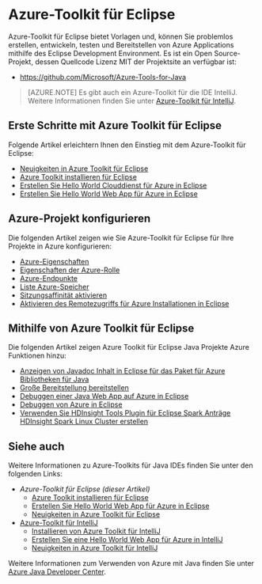 <properties
    pageTitle="Azure-Toolkit für Eclipse | Microsoft Azure"
    description="Informationen Sie zu Azure Toolkit für Eclipse."
    services=""
    documentationCenter="java"
    authors="rmcmurray"
    manager="wpickett"
    editor=""/>

<tags
    ms.service="multiple"
    ms.workload="na"
    ms.tgt_pltfrm="multiple"
    ms.devlang="Java"
    ms.topic="article"
    ms.date="09/20/2016" 
    ms.author="robmcm;asirveda"/>

<!-- Legacy MSDN URL = https://msdn.microsoft.com/library/azure/hh694271.aspx -->

# <a name="azure-toolkit-for-eclipse"></a>Azure-Toolkit für Eclipse

Azure-Toolkit für Eclipse bietet Vorlagen und, können Sie problemlos erstellen, entwickeln, testen und Bereitstellen von Azure Applications mithilfe des Eclipse Development Environment. Es ist ein Open Source-Projekt, dessen Quellcode Lizenz MIT der Projektsite an verfügbar ist:

* <https://github.com/Microsoft/Azure-Tools-for-Java>

> [AZURE.NOTE] Es gibt auch ein Azure-Toolkit für die IDE IntelliJ. Weitere Informationen finden Sie unter [Azure-Toolkit für IntelliJ].

## <a name="getting-started-with-the-azure-toolkit-for-eclipse"></a>Erste Schritte mit Azure Toolkit für Eclipse

Folgende Artikel erleichtern Ihnen den Einstieg mit dem Azure-Toolkit für Eclipse:

* [Neuigkeiten in Azure Toolkit für Eclipse]
* [Azure Toolkit installieren für Eclipse]
* [Erstellen Sie Hello World Clouddienst für Azure in Eclipse]
* [Erstellen Sie Hello World Web App für Azure in Eclipse]

## <a name="configuring-azure-project-settings"></a>Azure-Projekt konfigurieren

Die folgenden Artikel zeigen wie Sie Azure-Toolkit für Eclipse für Ihre Projekte in Azure konfigurieren:

* [Azure-Eigenschaften]
* [Eigenschaften der Azure-Rolle]
* [Azure-Endpunkte]
* [Liste Azure-Speicher]
* [Sitzungsaffinität aktivieren]
* [Aktivieren des Remotezugriffs für Azure Installationen in Eclipse]

## <a name="using-the-azure-toolkit-for-eclipse"></a>Mithilfe von Azure Toolkit für Eclipse

Die folgenden Artikel zeigen Azure Toolkit für Eclipse Java Projekte Azure Funktionen hinzu:

* [Anzeigen von Javadoc Inhalt in Eclipse für das Paket für Azure Bibliotheken für Java]
* [Große Bereitstellung bereitstellen]
* [Debuggen einer Java Web App auf Azure in Eclipse]
* [Debuggen von Azure in Eclipse]
* [Verwenden Sie HDInsight Tools Plugin für Eclipse Spark Anträge HDInsight Spark Linux Cluster erstellen][HDInsight Tools Plugin for Eclipse]

## <a name="see-also"></a>Siehe auch

Weitere Informationen zu Azure-Toolkits für Java IDEs finden Sie unter den folgenden Links:

- *Azure-Toolkit für Eclipse (dieser Artikel)*
  - [Azure Toolkit installieren für Eclipse]
  - [Erstellen Sie Hello World Web App für Azure in Eclipse]
  - [Neuigkeiten in Azure Toolkit für Eclipse]
- [Azure-Toolkit für IntelliJ]
  - [Installieren von Azure Toolkit für IntelliJ]
  - [Erstellen Sie eine Hello World Web App für Azure in IntelliJ]
  - [Neuigkeiten in Azure Toolkit für IntelliJ]

Weitere Informationen zum Verwenden von Azure mit Java finden Sie unter [Azure Java Developer Center].

<!-- URL List -->

[Azure Toolkit for Eclipse]: ./azure-toolkit-for-eclipse.md
[Azure-Toolkit für IntelliJ]: ./azure-toolkit-for-intellij.md
[Erstellen Sie Hello World Web App für Azure in Eclipse]: ./app-service-web/app-service-web-eclipse-create-hello-world-web-app.md
[Erstellen Sie eine Hello World Web App für Azure in IntelliJ]: ./app-service-web/app-service-web-intellij-create-hello-world-web-app.md
[Azure Toolkit installieren für Eclipse]: ./azure-toolkit-for-eclipse-installation.md
[Installieren von Azure Toolkit für IntelliJ]: ./azure-toolkit-for-intellij-installation.md
[Neuigkeiten in Azure Toolkit für Eclipse]: ./azure-toolkit-for-eclipse-whats-new.md
[Neuigkeiten in Azure Toolkit für IntelliJ]: ./azure-toolkit-for-intellij-whats-new.md

[Azure Java Developer Center]: https://azure.microsoft.com/develop/java/

[Azure-Eigenschaften]: ./azure-toolkit-for-eclipse-azure-project-properties.md
[Eigenschaften der Azure-Rolle]: ./azure-toolkit-for-eclipse-azure-role-properties.md
[Azure-Endpunkte]: ./azure-toolkit-for-eclipse-azure-service-endpoints.md
[Liste Azure-Speicher]: ./azure-toolkit-for-eclipse-azure-storage-account-list.md
[Erstellen Sie Hello World Clouddienst für Azure in Eclipse]: ./azure-toolkit-for-eclipse-creating-a-hello-world-application.md
[Debuggen von Azure in Eclipse]: ./azure-toolkit-for-eclipse-debugging-azure-applications.md
[Debuggen einer Java Web App auf Azure in Eclipse]: ./app-service-web/app-service-web-debug-java-web-app-in-eclipse.md
[Große Bereitstellung bereitstellen]: ./azure-toolkit-for-eclipse-deploying-large-deployments.md
[Anzeigen von Javadoc Inhalt in Eclipse für das Paket für Azure Bibliotheken für Java]: ./azure-toolkit-for-eclipse-displaying-javadoc-content-for-azure-libraries.md
[Aktivieren des Remotezugriffs für Azure Installationen in Eclipse]: ./azure-toolkit-for-eclipse-enabling-remote-access-for-azure-deployments.md
[Sitzungsaffinität aktivieren]: ./azure-toolkit-for-eclipse-enable-session-affinity.md
[HDInsight Tools Plugin for Eclipse]: ./hdinsight/hdinsight-apache-spark-eclipse-tool-plugin.md
[How to Authenticate Web Users with Azure Access Control Service Using Eclipse]: ./active-directory/active-directory-java-authenticate-users-access-control-eclipse.md

<!-- [How to Maintain Session Data with Session Affinity]: http://go.microsoft.com/fwlink/?LinkID=699539 -->
<!-- [How to Use Co-located Caching]: http://go.microsoft.com/fwlink/?LinkID=699542 -->
<!-- [How to Use Dedicated Caching]: http://go.microsoft.com/fwlink/?LinkID=699543 -->
<!-- [How to Use JMS with AMQP 1.0 in Azure with Eclipse]: http://go.microsoft.com/fwlink/?LinkID=699544 -->
<!-- [How to Use SSL Offloading]: http://go.microsoft.com/fwlink/?LinkID=699545 -->
<!-- [SSL Offloading]: http://go.microsoft.com/fwlink/?LinkID=699549 -->
<!-- [Using the Azure Service Runtime Library in JSP]: http://go.microsoft.com/fwlink/?LinkID=699551 -->
